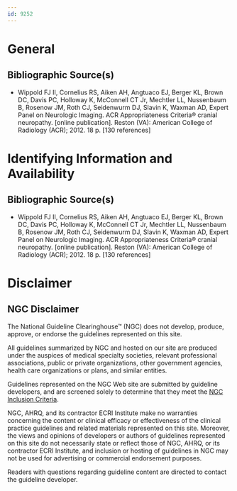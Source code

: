 ```yaml
---
id: 9252
---
```


# General

## Bibliographic Source(s)

- Wippold FJ II, Cornelius RS, Aiken AH, Angtuaco EJ, Berger KL, Brown DC, Davis PC, Holloway K, McConnell CT Jr, Mechtler LL, Nussenbaum B, Rosenow JM, Roth CJ, Seidenwurm DJ, Slavin K, Waxman AD, Expert Panel on Neurologic Imaging. ACR Appropriateness Criteria® cranial neuropathy. [online publication]. Reston (VA): American College of Radiology (ACR); 2012. 18 p. [130 references]

# Identifying Information and Availability

## Bibliographic Source(s)

- Wippold FJ II, Cornelius RS, Aiken AH, Angtuaco EJ, Berger KL, Brown DC, Davis PC, Holloway K, McConnell CT Jr, Mechtler LL, Nussenbaum B, Rosenow JM, Roth CJ, Seidenwurm DJ, Slavin K, Waxman AD, Expert Panel on Neurologic Imaging. ACR Appropriateness Criteria® cranial neuropathy. [online publication]. Reston (VA): American College of Radiology (ACR); 2012. 18 p. [130 references]

# Disclaimer

## NGC Disclaimer

The National Guideline Clearinghouse™ (NGC) does not develop, produce, approve, or endorse the guidelines represented on this site.

All guidelines summarized by NGC and hosted on our site are produced under the auspices of medical specialty societies, relevant professional associations, public or private organizations, other government agencies, health care organizations or plans, and similar entities.

Guidelines represented on the NGC Web site are submitted by guideline developers, and are screened solely to determine that they meet the [NGC Inclusion Criteria](/help-and-about/summaries/inclusion-criteria).

NGC, AHRQ, and its contractor ECRI Institute make no warranties concerning the content or clinical efficacy or effectiveness of the clinical practice guidelines and related materials represented on this site. Moreover, the views and opinions of developers or authors of guidelines represented on this site do not necessarily state or reflect those of NGC, AHRQ, or its contractor ECRI Institute, and inclusion or hosting of guidelines in NGC may not be used for advertising or commercial endorsement purposes.

Readers with questions regarding guideline content are directed to contact the guideline developer.

